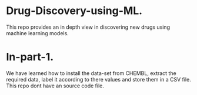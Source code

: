 # Drug-Discovery-using-ML.
This repo provides an in depth view in discovering new drugs using machine learning models.

# In-part-1.
We have learned how to install the data-set from CHEMBL, extract the required data, label it according to there values and store them in a CSV file.
This repo dont have an source code file.
